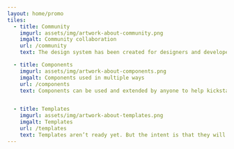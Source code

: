 ```yaml
---
layout: home/promo
tiles:
  - title: Community
    imgurl: assets/img/artwork-about-community.png
    imgalt: Community collaboration
    url: /community
    text: The design system has been created for designers and developers across government to share and create a set of quality tools and designs that can be used by everyone.

  - title: Components
    imgurl: assets/img/artwork-about-components.png
    imgalt: Components used in multiple ways
    url: /components
    text: Components can be used and extended by anyone to help kickstart the design and development process or even build production-ready interfaces.


  - title: Templates
    imgurl: assets/img/artwork-about-templates.png
    imgalt: Templates
    url: /templates
    text: Templates aren’t ready yet. But the intent is that they will be a great way to kickstart a project, and be designed to save on time and resources to get value to users sooner.
---
```

